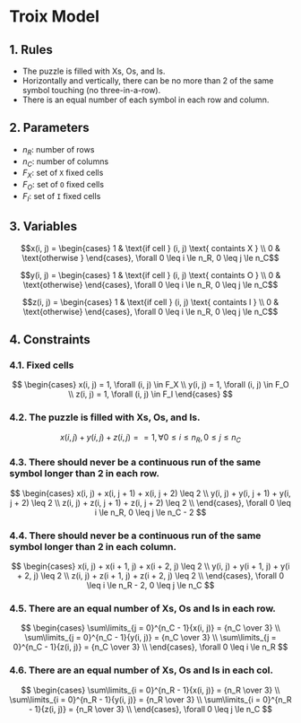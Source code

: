 # Troix Model

## 1. Rules
- The puzzle is filled with Xs, Os, and Is.
- Horizontally and vertically, there can be no more than 2 of the same symbol touching (no three-in-a-row).
- There is an equal number of each symbol in each row and column.


## 2. Parameters
- $n_R$: number of rows
- $n_C$: number of columns
- $F_X$: set of `X` fixed cells
- $F_O$: set of `O` fixed cells
- $F_I$: set of `I` fixed cells

## 3. Variables
$$x(i, j) = \begin{cases}
    1 & \text{if cell } (i, j) \text{ containts X } \\
    0 & \text{otherwise }
\end{cases}, \forall 0 \leq i \le n_R, 0 \leq j \le n_C$$

$$y(i, j) = \begin{cases}
    1 & \text{if cell } (i, j) \text{ containts O } \\
    0 & \text{otherwise}
\end{cases}, \forall 0 \leq i \le n_R, 0 \leq j \le n_C$$

$$z(i, j) = \begin{cases}
    1 & \text{if cell } (i, j) \text{ containts I } \\
    0 & \text{otherwise}
\end{cases}, \forall 0 \leq i \le n_R, 0 \leq j \le n_C$$

## 4. Constraints

### 4.1. Fixed cells
$$
\begin{cases}
    x(i, j) = 1, \forall (i, j) \in F_X \\
    y(i, j) = 1, \forall (i, j) \in F_O \\
    z(i, j) = 1, \forall (i, j) \in F_I
\end{cases}
$$
### 4.2. The puzzle is filled with Xs, Os, and Is.
$$x(i, j) + y(i, j) + z(i, j) == 1, \forall 0 \leq i \le n_R, 0 \leq j \le n_C$$

### 4.3. There should never be a continuous run of the same symbol longer than 2 in each row.
$$
\begin{cases}
    x(i, j) + x(i, j + 1) + x(i, j + 2) \leq 2 \\
    y(i, j) + y(i, j + 1) + y(i, j + 2) \leq 2 \\
    z(i, j) + z(i, j + 1) + z(i, j + 2) \leq 2 \\
\end{cases}, \forall 0 \leq i \le n_R, 0 \leq j \le n_C - 2
$$

### 4.4. There should never be a continuous run of the same symbol longer than 2 in each column.
$$
\begin{cases}
    x(i, j) + x(i + 1, j) + x(i + 2, j) \leq 2 \\
    y(i, j) + y(i + 1, j) + y(i + 2, j) \leq 2 \\
    z(i, j) + z(i + 1, j) + z(i + 2, j) \leq 2 \\
\end{cases}, \forall 0 \leq i \le n_R - 2, 0 \leq j \le n_C
$$

### 4.5. There are an equal number of Xs, Os and Is in each row.
$$
\begin{cases}
    \sum\limits_{j = 0}^{n_C - 1}{x(i, j)} = {n_C \over 3} \\
    \sum\limits_{j = 0}^{n_C - 1}{y(i, j)} = {n_C \over 3} \\
    \sum\limits_{j = 0}^{n_C - 1}{z(i, j)} = {n_C \over 3} \\
\end{cases}, \forall 0 \leq i \le n_R
$$

### 4.6. There are an equal number of Xs, Os and Is in each col.
$$
\begin{cases}
    \sum\limits_{i = 0}^{n_R - 1}{x(i, j)} = {n_R \over 3} \\
    \sum\limits_{i = 0}^{n_R - 1}{y(i, j)} = {n_R \over 3} \\
    \sum\limits_{i = 0}^{n_R - 1}{z(i, j)} = {n_R \over 3} \\
\end{cases}, \forall 0 \leq j \le n_C
$$

